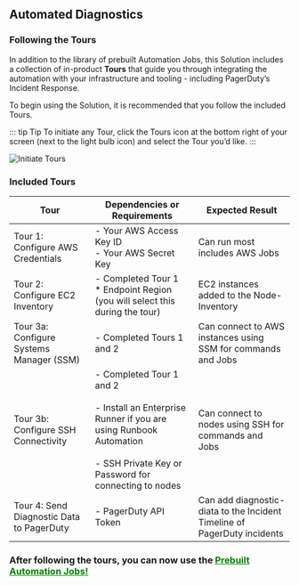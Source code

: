 ## Automated Diagnostics
### Following the Tours

In addition to the library of prebuilt Automation Jobs, this Solution includes a collection of in-product **Tours** that guide you through integrating the automation with your infrastructure and tooling - including PagerDuty’s Incident Response.

To begin using the Solution, it is recommended that you follow the included Tours.

::: tip Tip
To initiate any Tour, click the Tours icon at the bottom right of your screen (next to the light bulb icon) and select the Tour you’d like.
:::

![Initiate Tours](@assets/img/solutions-auto-diag-initiate-tours.png)<br>

### Included Tours
| Tour | Dependencies or Requirements | Expected Result |
|---|---|---|
| Tour 1: Configure AWS Credentials | - Your AWS Access Key ID<br> - Your AWS Secret Key | Can run most includes AWS Jobs |
| Tour 2: Configure EC2 Inventory | - Completed Tour 1<br> * Endpoint Region  (you will select this during the tour) | EC2 instances added to the Node-Inventory |
| Tour 3a: Configure Systems Manager (SSM) | - Completed Tours 1 and 2 | Can connect to AWS instances using SSM for commands and Jobs |
| Tour 3b: Configure SSH Connectivity | - Completed Tour 1 and 2<br><br> - Install an Enterprise Runner if you are using Runbook Automation<br><br> - SSH Private Key or Password for connecting to nodes | Can connect to nodes using SSH for commands and Jobs |
| Tour 4: Send Diagnostic Data to PagerDuty | - PagerDuty API Token | Can add diagnostic-diata to the Incident Timeline of PagerDuty incidents |

### **After following the tours, you can now use the [<span style="color:green"><ins>Prebuilt Automation Jobs!</ins></span>](/learning/solutions/automated-diagnostics/jobs.html)**